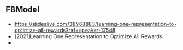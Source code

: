 ## FBModel
- https://slideslive.com/38968883/learning-one-representation-to-optimize-all-rewards?ref=speaker-17548
- [2021]Learning One Representation to Optimize All Rewards
- 
